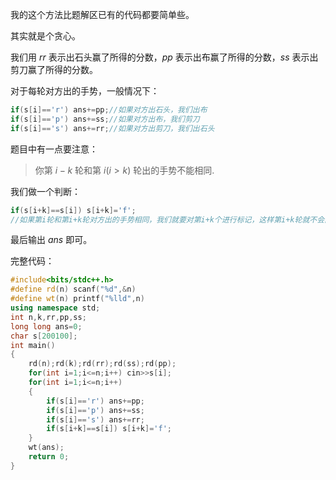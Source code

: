 我的这个方法比题解区已有的代码都要简单些。

其实就是个贪心。

我们用 $rr$ 表示出石头赢了所得的分数，$pp$ 表示出布赢了所得的分数，$ss$ 表示出剪刀赢了所得的分数。

对于每轮对方出的手势，一般情况下：
```cpp
if(s[i]=='r') ans+=pp;//如果对方出石头，我们出布
if(s[i]=='p') ans+=ss;//如果对方出布，我们剪刀
if(s[i]=='s') ans+=rr;//如果对方出剪刀，我们出石头
```

题目中有一点要注意：
>你第 $i-k$ 轮和第 $i(i>k)$ 轮出的手势不能相同.

我们做一个判断：
```cpp
if(s[i+k]==s[i]) s[i+k]='f'; 
//如果第i轮和第i+k轮对方出的手势相同，我们就要对第i+k个进行标记，这样第i+k轮就不会出手势，直接跳过。而第i+k*2轮则不受影响。
```
最后输出 $ans$ 即可。

完整代码：
```cpp
#include<bits/stdc++.h>
#define rd(n) scanf("%d",&n)
#define wt(n) printf("%lld",n)
using namespace std;
int n,k,rr,pp,ss;
long long ans=0;
char s[200100];
int main()
{
    rd(n);rd(k);rd(rr);rd(ss);rd(pp);
    for(int i=1;i<=n;i++) cin>>s[i];
    for(int i=1;i<=n;i++)
    {
    	if(s[i]=='r') ans+=pp;
    	if(s[i]=='p') ans+=ss;
    	if(s[i]=='s') ans+=rr;
    	if(s[i+k]==s[i]) s[i+k]='f'; 
	}
	wt(ans);
	return 0;
}
```